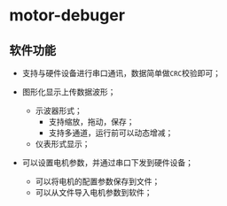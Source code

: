 # motor-debuger

## 软件功能

- 支持与硬件设备进行串口通讯，数据简单做`CRC`校验即可；

- 图形化显示上传数据波形；

  - 示波器形式；
    - 支持缩放，拖动，保存；
    - 支持多通道，运行前可以动态增减；
  - 仪表形式显示；

- 可以设置电机参数，并通过串口下发到硬件设备；

  - 可以将电机的配置参数保存到文件；
  - 可以从文件导入电机参数到软件；

  